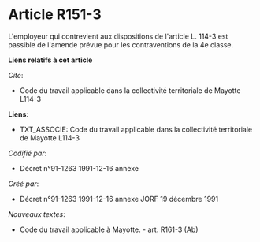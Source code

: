 # Article R151-3

L'employeur qui contrevient aux dispositions de l'article L. 114-3 est passible de l'amende prévue pour les contraventions de
la 4e classe.

**Liens relatifs à cet article**

_Cite_:

  - Code du travail applicable dans la collectivité territoriale de Mayotte L114-3

**Liens**:

  - TXT_ASSOCIE: Code du travail applicable dans la collectivité territoriale de Mayotte L114-3

_Codifié par_:

  - Décret n°91-1263 1991-12-16 annexe

_Créé par_:

  - Décret n°91-1263 1991-12-16 annexe JORF 19 décembre 1991

_Nouveaux textes_:

  - Code du travail applicable à Mayotte. - art. R161-3 (Ab)
